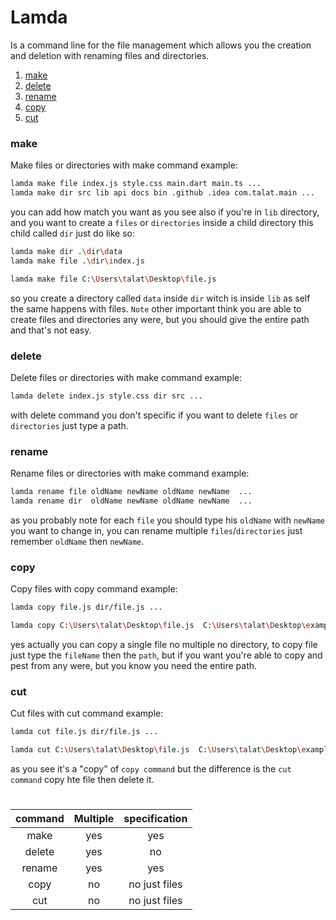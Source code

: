 # Lamda

Is a command line for the file management which allows you the creation and deletion with renaming files and
directories.

1. [make](#make)
1. [delete](#delete)
1. [rename](#rename)
1. [copy](#copy)
1. [cut](#cut)

### make

Make files or directories with make command example:

```bash
lamda make file index.js style.css main.dart main.ts ...
lamda make dir src lib api docs bin .github .idea com.talat.main ...
```

you can add how match you want as you see also if you're in `lib` directory, and you want to create a `files`
or `directories`
inside a child directory this child called `dir` just do like so:

```bash
lamda make dir .\dir\data
lamda make file .\dir\index.js

lamda make file C:\Users\talat\Desktop\file.js
```

so you create a directory called `data` inside `dir` witch is inside `lib` as self the same happens with files.
`Note` other important think you are able to create files and directories any were, but you should give the entire path
and that's not easy.

### delete

Delete files or directories with make command example:

```bash
lamda delete index.js style.css dir src ...
```

with delete command you don't specific if you want to delete `files` or `directories` just type a path.

### rename

Rename files or directories with make command example:

```bash
lamda rename file oldName newName oldName newName  ...
lamda rename dir  oldName newName oldName newName  ...
```

as you probably note for each `file` you should type his `oldName` with `newName` you want to change in, you can rename
multiple `files`/`directories` just remember `oldName` then `newName`.

### copy

Copy files with copy command example:

```bash
lamda copy file.js dir/file.js ...

lamda copy C:\Users\talat\Desktop\file.js  C:\Users\talat\Desktop\example\lib\file.js
```

yes actually you can copy a single file no multiple no directory, to copy file just type the `fileName` then the `path`,
but if you want you're able to copy and pest from any were, but you know you need the entire path.

### cut

Cut files with cut command example:

```bash
lamda cut file.js dir/file.js ...

lamda cut C:\Users\talat\Desktop\file.js  C:\Users\talat\Desktop\example\lib\file.js
```

as you see it's a "copy" of `copy command` but the difference is the `cut command` copy hte file then delete it.

#

command |  Multiple | specification
:------:|:---------:|:----------:
make    | yes       | yes
delete  | yes       | no
rename  | yes       | yes
copy    | no        | no just files
cut     | no        | no just files
